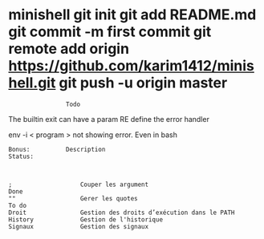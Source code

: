 # minishell git init git add README.md git commit -m first commit git remote add origin https://github.com/karim1412/minishell.git git push -u origin master

					Todo


The builtin exit can have a param
RE define the error handler


env -i < program > not showing error. Even in bash




	Bonus:			Description													Status:



	;					Couper les argument											Done
	""					Gerer les quotes											To do
	Droit 				Gestion des droits d’exécution dans le PATH
	History				Gestion de l'historique
	Signaux				Gestion des signaux
